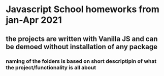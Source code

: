 # Javascript School homeworks from jan-Apr 2021

## the projects are written with Vanilla JS and can be demoed without installation of any package

### naming of the folders is based on short descriptipin of what the project/functionality is all about